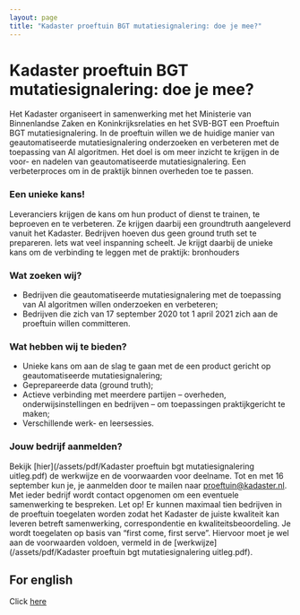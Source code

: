 ```yaml
---
layout: page
title: "Kadaster proeftuin BGT mutatiesignalering: doe je mee?"
---
```

# Kadaster proeftuin BGT mutatiesignalering: doe je mee?

Het Kadaster organiseert in samenwerking met het Ministerie van Binnenlandse Zaken en Koninkrijksrelaties en het SVB-BGT een Proeftuin BGT mutatiesignalering. In de proeftuin willen we de huidige manier van geautomatiseerde mutatiesignalering onderzoeken en verbeteren met de toepassing van AI algoritmen. Het doel is om meer inzicht te krijgen in de voor- en nadelen van geautomatiseerde mutatiesignalering. Een verbeterproces om in de praktijk binnen overheden toe te passen. 

### Een unieke kans!
Leveranciers krijgen de kans om hun product of dienst te trainen, te beproeven en te verbeteren. Ze krijgen daarbij een groundtruth aangeleverd vanuit het Kadaster. Bedrijven hoeven dus geen ground truth set te prepareren. Iets wat veel inspanning scheelt. Je krijgt daarbij de unieke kans om de verbinding te leggen met de praktijk: bronhouders 

### Wat zoeken wij?
-	Bedrijven die geautomatiseerde mutatiesignalering met de toepassing van AI algoritmen willen onderzoeken en verbeteren;
-	Bedrijven die zich van 17 september 2020 tot 1 april 2021 zich aan de proeftuin willen committeren.

### Wat hebben wij te bieden?

-	Unieke kans om aan de slag te gaan met de een product gericht op geautomatiseerde mutatiesignalering;
-	Geprepareerde data (ground truth);
-	Actieve verbinding met meerdere partijen – overheden, onderwijsinstellingen en bedrijven – om toepassingen praktijkgericht te maken;
-	Verschillende werk- en leersessies.

### Jouw bedrijf aanmelden? 

Bekijk [hier](/assets/pdf/Kadaster proeftuin bgt mutatiesignalering uitleg.pdf) de werkwijze en de voorwaarden voor deelname. Tot en met 16 september kun je, je aanmelden door te mailen naar proeftuin@kadaster.nl. Met ieder bedrijf wordt contact opgenomen om een eventuele samenwerking te bespreken. 
Let op! Er kunnen maximaal tien bedrijven in de proeftuin toegelaten worden zodat het Kadaster de juiste kwaliteit kan leveren betreft samenwerking, correspondentie en kwaliteitsbeoordeling. Je wordt toegelaten op basis van “first come, first serve”. Hiervoor moet je wel aan de voorwaarden voldoen, vermeld in de [werkwijze](/assets/pdf/Kadaster proeftuin bgt mutatiesignalering uitleg.pdf).

## For english
Click [here](/cases/proeftuin_eng)
